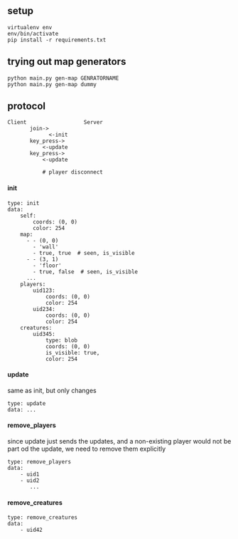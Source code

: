 
## setup

    virtualenv env
    env/bin/activate
    pip install -r requirements.txt


## trying out map generators

    python main.py gen-map GENRATORNAME
    python main.py gen-map dummy


## protocol

    
    Client                  Server
           join->
                 <-init
           key_press->
               <-update 
           key_press->
               <-update
               
               # player disconnect
               

#### init
    
    type: init
    data: 
        self: 
            coords: (0, 0)
            color: 254
        map:
          - - (0, 0)
            - 'wall'
            - true, true  # seen, is_visible
          - - (3, 1)
            - 'floor'
            - true, false  # seen, is_visible
          ...
        players:
            uid123: 
                coords: (0, 0)
                color: 254
            uid234: 
                coords: (0, 0)
                color: 254
        creatures:
            uid345:
                type: blob
                coords: (0, 0)
                is_visible: true,
                color: 254

#### update

same as init, but only changes
    
    type: update
    data: ...


#### remove_players

since update just sends the updates, and a non-existing player would not be part od the update, we need to remove them explicitly

    type: remove_players
    data: 
        - uid1
        - uid2
           ...

#### remove_creatures

    type: remove_creatures
    data:
        - uid42
